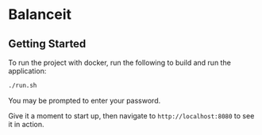 # Balanceit

## Getting Started

To run the project with docker, run the following to build and run the application:

```bash
./run.sh
```

You may be prompted to enter your password.

Give it a moment to start up, then navigate to `http://localhost:8080` to see it in action.

